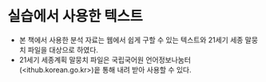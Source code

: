실습에서 사용한 텍스트
======================

* 본 책에서 사용한 분석 자료는 웹에서 쉽게 구할 수 있는 텍스트와 21세기 세종 말뭉치 파일을 대상으로 하였다.
* 21세기 세종계획 말뭉치 파일은 국립국어원 언어정보나눔터(<ithub.korean.go.kr>)읕 통해 내려 받아 사용할 수 있다.
